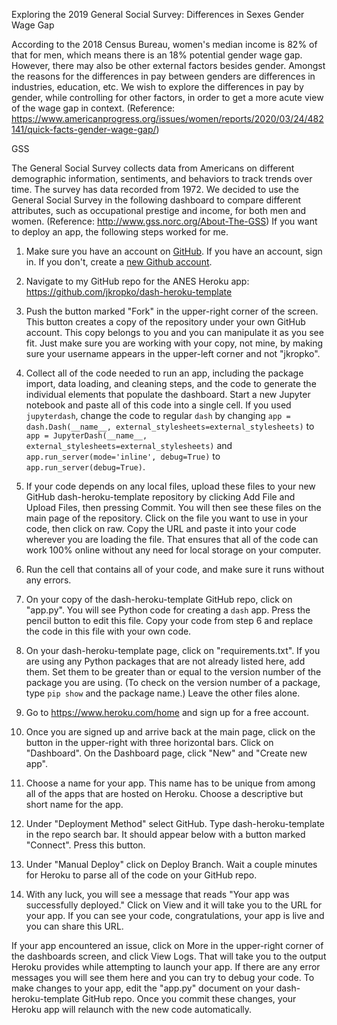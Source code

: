 Exploring the 2019 General Social Survey: Differences in Sexes
Gender Wage Gap

According to the 2018 Census Bureau, women's median income is 82% of that for men, which means there is an 18% potential gender wage gap. However, there may also be other external factors besides gender. Amongst the reasons for the differences in pay between genders are differences in industries, education, etc. We wish to explore the differences in pay by gender, while controlling for other factors, in order to get a more acute view of the wage gap in context. (Reference: https://www.americanprogress.org/issues/women/reports/2020/03/24/482141/quick-facts-gender-wage-gap/)

GSS

The General Social Survey collects data from Americans on different demographic information, sentiments, and behaviors to track trends over time. The survey has data recorded from 1972. We decided to use the General Social Survey in the following dashboard to compare different attributes, such as occupational prestige and income, for both men and women. (Reference: http://www.gss.norc.org/About-The-GSS)
If you want to deploy an app, the following steps worked for me.

1. Make sure you have an account on [GitHub](https://github.com/). If you have an account, sign in. If you don't, create a [new Github account](https://github.com/join?ref_cta=Sign+up&ref_loc=header+logged+out&ref_page=%2F&source=header-home).

2. Navigate to my GitHub repo for the ANES Heroku app: https://github.com/jkropko/dash-heroku-template

3. Push the button marked "Fork" in the upper-right corner of the screen. This button creates a copy of the repository under your own GitHub account. This copy belongs to you and you can manipulate it as you see fit. Just make sure you are working with your copy, not mine, by making sure your username appears in the upper-left corner and not "jkropko".

4. Collect all of the code needed to run an app, including the package import, data loading, and cleaning steps, and the code to generate the individual elements that populate the dashboard. Start a new Jupyter notebook and paste all of this code into a single cell. If you used `jupyterdash`, change the code to regular `dash` by changing `app = dash.Dash(__name__, external_stylesheets=external_stylesheets)` to `app = JupyterDash(__name__, external_stylesheets=external_stylesheets)` and `app.run_server(mode='inline', debug=True)` to `app.run_server(debug=True)`. 

5. If your code depends on any local files, upload these files to your new GitHub dash-heroku-template repository by clicking Add File and Upload Files, then pressing Commit. You will then see these files on the main page of the repository. Click on the file you want to use in your code, then click on raw. Copy the URL and paste it into your code wherever you are loading the file. That ensures that all of the code can work 100% online without any need for local storage on your computer. 

6. Run the cell that contains all of your code, and make sure it runs without any errors.

7. On your copy of the dash-heroku-template GitHub repo, click on "app.py". You will see Python code for creating a `dash` app. Press the pencil button to edit this file. Copy your code from step 6 and replace the code in this file with your own code.

8. On your dash-heroku-template page, click on "requirements.txt". If you are using any Python packages that are not already listed here, add them. Set them to be greater than or equal to the version number of the package you are using. (To check on the version number of a package, type `pip show` and the package name.) Leave the other files alone.

9. Go to https://www.heroku.com/home and sign up for a free account.

10. Once you are signed up and arrive back at the main page, click on the button in the upper-right with three horizontal bars. Click on "Dashboard". On the Dashboard page, click "New" and "Create new app".

11. Choose a name for your app. This name has to be unique from among all of the apps that are hosted on Heroku. Choose a descriptive but short name for the app.

12. Under "Deployment Method" select GitHub. Type dash-heroku-template in the repo search bar. It should appear below with a button marked "Connect". Press this button.

13. Under "Manual Deploy" click on Deploy Branch. Wait a couple minutes for Heroku to parse all of the code on your GitHub repo. 

14. With any luck, you will see a message that reads "Your app was successfully deployed." Click on View and it will take you to the URL for your app. If you can see your code, congratulations, your app is live and you can share this URL.

If your app encountered an issue, click on More in the upper-right corner of the dashboards screen, and click View Logs. That will take you to the output Heroku provides while attempting to launch your app. If there are any error messages you will see them here and you can try to debug your code. To make changes to your app, edit the "app.py" document on your dash-heroku-template GitHub repo. Once you commit these changes, your Heroku app will relaunch with the new code automatically.
